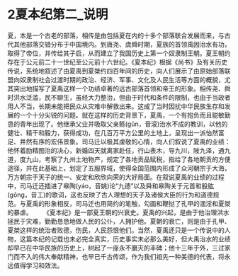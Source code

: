 ﻿# 2夏本纪第二_说明
夏，本是一个古老的部落，相传是由包括夏在内的十多个部落联合发展而来，与古代其他部落交错分布于中国境内。到唐尧、虞舜时期，夏族的首领禹因治水有功，取得了帝位，并传给其子启，从而建立了我国历史上第一个奴隶制王朝。夏王朝约存在于公元前二十一世纪至公元前十六世纪。《夏本纪》根据《尚书》及有关历史传说，系统地叙述了由夏禹到夏桀约四百年间的历史，向人们展示了由原始部落联盟向奴隶制社会过渡时期的政治、经济、军事、文化及人民生活等方面的概貌，尤其突出地描写了夏禹这样一个功绩卓著的远古部落首领和帝王的形象。相传尧、舜时洪水泛滥，民不聊生，虽经大力整治，但由于时代和条件的限制，也由于当政者用人不当，长期未能把民众从灾难中解救出来。这成了当时因扰中华民族生存和发展的一个十分尖锐的问题。就在这样的历史背景下，夏禹，一个有抱负而且聪敏勤恳的青年出现了。他继承父业并吸取父亲鲧(gǔn，音滚)治水不成的教训，以他的健壮、精干和毅力，获得成功，在几百万平方公里的土地上，呈现出一派怡然富足、井然有序的宏伟景象。司马迁以极其虔敬的心情，向人们叙说了夏禹的业绩：他怀着励精图治的决心，新婚四天就离家赴任，行山表木，导九川，陂九泽，通九道，度九山，考察了九州土地物产，规定了各地贡品赋税，指给了各地朝贡的方便途径，并在此基础上，划定了五服界域，使得全国范围内形成了众河朝宗于大海，万方朝宗于天子的统一、安定和欣欣向荣的大好局面。在叙说夏禹的业绩的过程中，司马迁还插进了皋陶(yáo，音姚)论“九德”以及舜和皋陶关于元首和股肱(gōng，音工)的歌词，这也反映了古人理想的天子及诸侯大臣的行为和道德规范。与夏禹的形象相反，司马迁也用简约的笔触，勾画和鞭挞了孔甲的湎淫和夏桀的暴虐。
　　《夏本纪》是一部夏王朝的兴衰史。夏禹的兴起，是由于他治理洪水拯民于灾难，勤勤恳恳地做人民的公仆，人拥护他。夏朝的衰亡，则是由于孔甲、夏桀这样的统治者败德，伤民，人民怨恨他们。当然，夏禹还只是一个传说中的人物，这篇本纪的记载也未必完全真实，历史事实未必那么美好，但大禹治水的业绩却早已在中华民族的历史上，树起了一座永不磨灭的丰碑；他十三年于外，三过家门而不入的伟大奉献精神，也早已千古传颂，作为我们祖先一种美德的代表，将永远值得学习和效法。
